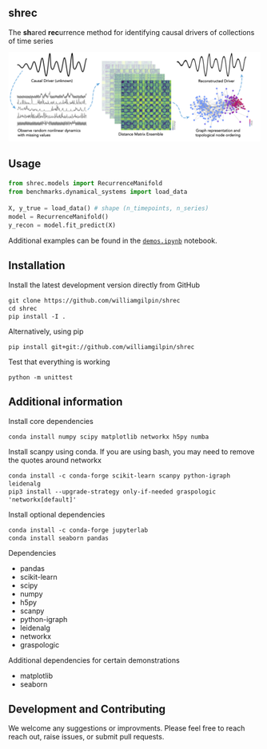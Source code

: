 ## shrec

The **sh**ared **rec**urrence method for identifying causal drivers of collections of time series 

![A diagram of the algorithm](resources/fig_github.png)

## Usage

```python
from shrec.models import RecurrenceManifold
from benchmarks.dynamical_systems import load_data

X, y_true = load_data() # shape (n_timepoints, n_series)
model = RecurrenceManifold()
y_recon = model.fit_predict(X)
```

Additional examples can be found in the [`demos.ipynb`](demos.ipynb) notebook.


## Installation

Install the latest development version directly from GitHub

	git clone https://github.com/williamgilpin/shrec
	cd shrec
	pip install -I . 

Alternatively, using pip

	pip install git+git://github.com/williamgilpin/shrec

Test that everything is working

    python -m unittest
    
## Additional information

Install core dependencies

	conda install numpy scipy matplotlib networkx h5py numba

Install scanpy using conda. If you are using bash, you may need to remove the quotes around networkx

	conda install -c conda-forge scikit-learn scanpy python-igraph leidenalg 
	pip3 install --upgrade-strategy only-if-needed graspologic 'networkx[default]'

Install optional dependencies

	conda install -c conda-forge jupyterlab
	conda install seaborn pandas 

Dependencies
+ pandas
+ scikit-learn
+ scipy
+ numpy
+ h5py
+ scanpy
+ python-igraph
+ leidenalg
+ networkx
+ graspologic

Additional dependencies for certain demonstrations
+ matplotlib 
+ seaborn


## Development and Contributing

We welcome any suggestions or improvments. Please feel free to reach reach out, raise issues, or submit pull requests.


